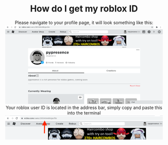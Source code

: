 <div style="text-align: center;">
<h1>How do I get my roblox ID</h1>
Please navigate to your profile page, it will look something like this:
<img src="../screenshots/uploads/profile.png" alt="PFP page">
<br>
Your roblox user ID is located in the address bar, simply copy and paste this into the terminal
<img src="../screenshots/uploads/address.png" alt="location" >
</div>
